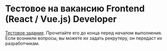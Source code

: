 # Тестовое на вакансию Frontend (React / Vue.js) Developer

[Тестовое задание](https://www.notion.so/fundraiseup/4c2121dc756f41d9abbe569d9d36d1f8). Прочитайте его до конца перед началом выполнения. Если возникли вопросы, вы можете их задать рекрутеру, он передаст их разработчикам.
